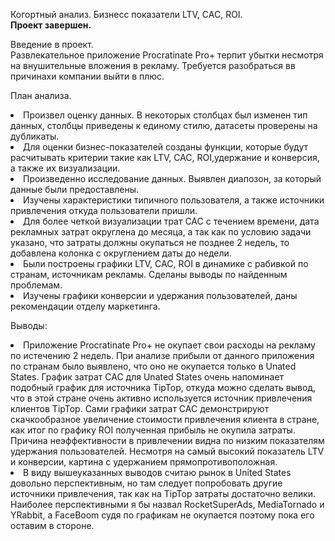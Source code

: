 Когортный анализ. Бизнесс показатели LTV, CAC, ROI.<br>
<b>Проект завершен.</b>

Введение в проект.<br>
Развлекательное приложение Procratinate Pro+ терпит убытки несмотря на внушительные вложения в рекламу. Требуется разобраться вв причинахи компании выйти в плюс.

План анализа.<br>
<li>Произвел оценку данных. В некоторых столбцах был изменен тип данных, столбцы приведены к единому стилю, датасеты проверены на дубликаты.</li>
<li>Для оценки бизнес-показателей созданы функции, которые будут расчитывать критерии такие как LTV, CAC, ROI,удержание и конверсия, а также их визуализации.</li>
<li>Произведенно исследование данных. Выявлен диапозон, за который данные были предоставлены. </li>
<li>Изучены характеристики типичного пользователя, а также источники привлечения откуда пользователи пришли.</li>
<li>Для более четкой визуализации трат CAC с течением времени, дата рекламных затрат округлена до месяца, а так как по условию задачи указано, что затраты должны окупаться не позднее 2 недель, то добавлена колонка с округлением даты до недели.</li>
<li>Были построены графики LTV, CAC, ROI в динамике с рабивкой по странам, источникам рекламы. Сделаны выводы по найденным проблемам.</li>
<li>Изучены графики конверсии и удержания пользователей, даны рекомендации отделу маркетинга.</li>

Выводы:<br>
<li>Приложение Procratinate Pro+ не окупает свои расходы на рекламу по истечению 2 недель. При анализе прибыли от данного приложения по странам было выявлено, что оно не окупается только в Unated States. График затрат САС для Unated States очень напоминает подобный график для источника TipTop, откуда можно сделать вывод, что в этой стране очень активно используется источник привлечения клиентов TipTop. Сами графики затрат САС демонстрируют скачкообразное увеличение стоимости привлечения клиента в стране, как итог по графику ROI полученная прибыль не окупила затраты.</li>
</li>Причина неэффективности в привлечении видна по низким показателям удержания пользователей. Несмотря на самый высокий показатель LTV и конверсии, картина с удержанием прямопротивоположная.</li>
<li>В виду вышеуказанных выводов считаю рынок в United States довольно перспективным, но там следует попробовать другие источники привлечения, так как на TipTop затраты достаточно велики. Наиболее перспективными я бы назвал RocketSuperAds, MediaTornado и YRabbit, а FaceBoom судя по графикам не окупается поэтому пока его оставим в стороне.</li>
